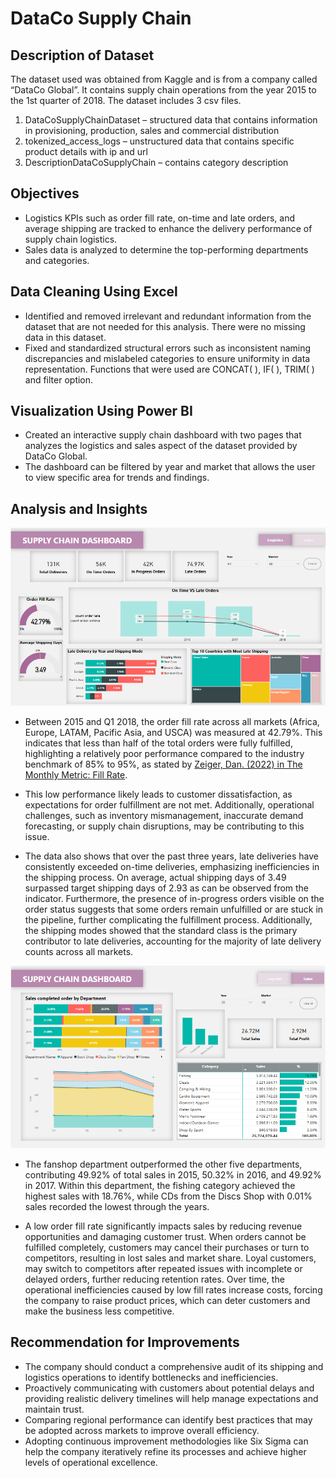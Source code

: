 # DataCo Supply Chain
## Description of Dataset
The dataset used was obtained from Kaggle and is from a company called “DataCo Global”. It contains supply chain operations from the year 2015 to the 1st quarter of 2018. 
The dataset includes 3 csv files.
1.	DataCoSupplyChainDataset – structured data that contains information in provisioning, production, sales and commercial distribution
2.	tokenized_access_logs – unstructured data that contains specific product details with ip and url
3.	DescriptionDataCoSupplyChain – contains category description

## Objectives
* Logistics KPIs such as order fill rate, on-time and late orders, and average shipping are tracked to enhance the delivery performance of supply chain logistics.
* Sales data is analyzed to determine the top-performing departments and categories.

## Data Cleaning Using Excel
*	Identified and removed irrelevant and redundant information from the dataset that are not needed for this analysis. There were no missing data in this dataset.
* Fixed and standardized structural errors such as inconsistent naming discrepancies and mislabeled categories to ensure uniformity in data representation. Functions that were used are CONCAT( ), IF( ), TRIM( ) and filter option. 

## Visualization Using Power BI
*	Created an interactive supply chain dashboard with two pages that analyzes the logistics and sales aspect of the dataset provided by DataCo Global.
*	The dashboard can be filtered by year and market that allows the user to view specific area for trends and findings.

## Analysis and Insights
![](https://github.com/thatlaconic/DataCo-Supply-Chain-/blob/main/logistics.PNG)
* Between 2015 and Q1 2018, the order fill rate across all markets (Africa, Europe, LATAM, Pacific Asia, and USCA) was measured at 42.79%. This indicates that less than half of the total orders were fully fulfilled, highlighting a relatively poor performance compared to the industry benchmark of 85% to 95%, as stated by [Zeiger, Dan. (2022) in The Monthly Metric: Fill Rate](https://www.ismworld.org/supply-management-news-and-reports/news-publications/inside-supply-management-magazine/blog/2022/2022-07/the-monthly-metric-fill-rate/).
  
* This low performance likely leads to customer dissatisfaction, as expectations for order fulfillment are not met. Additionally, operational challenges, such as inventory mismanagement, inaccurate              demand forecasting, or supply chain disruptions, may be contributing to this issue.

*	The data also shows that over the past three years, late deliveries have consistently exceeded on-time deliveries, emphasizing inefficiencies in the shipping process.  On average, actual shipping days of 3.49 surpassed target shipping days of 2.93 as can be observed from the indicator. Furthermore, the presence of in-progress orders visible on the order status suggests that some orders remain unfulfilled or are stuck in the pipeline, further complicating the fulfillment process. Additionally, the shipping modes showed that the standard class is the primary contributor to late deliveries, accounting for the majority of late delivery counts across all markets.
  
![](https://github.com/thatlaconic/DataCo-Supply-Chain-/blob/main/sales.PNG)
*	The fanshop department outperformed the other five departments, contributing 49.92% of total sales in 2015, 50.32% in 2016, and 49.92% in 2017. Within this department, the fishing category achieved the highest sales with 18.76%, while CDs from the Discs Shop with 0.01% sales recorded the lowest through the years.

*	A low order fill rate significantly impacts sales by reducing revenue opportunities and damaging customer trust. When orders cannot be fulfilled completely, customers may cancel their purchases or turn to competitors, resulting in lost sales and market share. Loyal customers, may switch to competitors after repeated issues with incomplete or delayed orders, further reducing retention rates. Over time, the operational inefficiencies caused by low fill rates increase costs, forcing the company to raise product prices, which can deter customers and make the business less competitive.

## Recommendation for Improvements
*	The company should conduct a comprehensive audit of its shipping and logistics operations to identify bottlenecks and inefficiencies. 
*	Proactively communicating with customers about potential delays and providing realistic delivery timelines will help manage expectations and maintain trust.
*	Comparing regional performance can identify best practices that may be adopted across markets to improve overall efficiency. 
*	Adopting continuous improvement methodologies like Six Sigma can help the company iteratively refine its processes and achieve higher levels of operational excellence.
